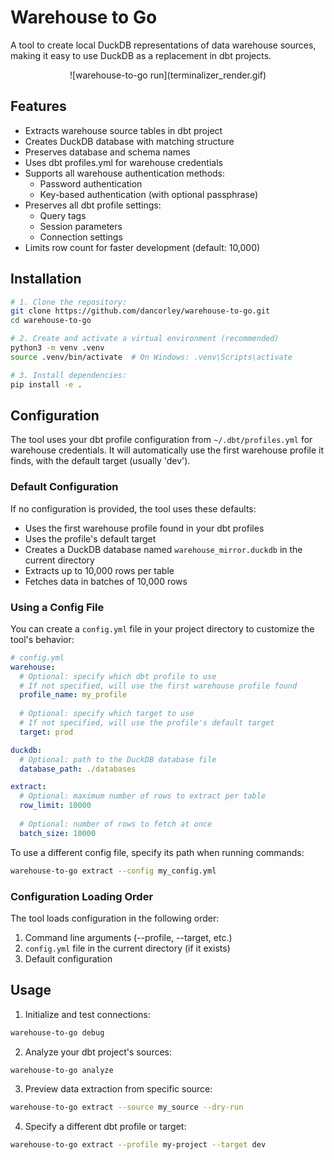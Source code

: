 # Warehouse to Go

A tool to create local DuckDB representations of data warehouse sources, making it easy to use DuckDB as a replacement in dbt projects.

<div align="center">
  ![warehouse-to-go run](terminalizer_render.gif)
</div>


## Features

- Extracts warehouse source tables in dbt project
- Creates DuckDB database with matching structure
- Preserves database and schema names
- Uses dbt profiles.yml for warehouse credentials
- Supports all warehouse authentication methods:
  - Password authentication
  - Key-based authentication (with optional passphrase)
- Preserves all dbt profile settings:
  - Query tags
  - Session parameters
  - Connection settings
- Limits row count for faster development (default: 10,000)


## Installation

```bash
# 1. Clone the repository:
git clone https://github.com/dancorley/warehouse-to-go.git
cd warehouse-to-go

# 2. Create and activate a virtual environment (recommended)
python3 -m venv .venv
source .venv/bin/activate  # On Windows: .venv\Scripts\activate

# 3. Install dependencies:
pip install -e .
```

## Configuration

The tool uses your dbt profile configuration from `~/.dbt/profiles.yml` for warehouse credentials. It will automatically use the first warehouse profile it finds, with the default target (usually 'dev').

### Default Configuration

If no configuration is provided, the tool uses these defaults:
- Uses the first warehouse profile found in your dbt profiles
- Uses the profile's default target
- Creates a DuckDB database named `warehouse_mirror.duckdb` in the current directory
- Extracts up to 10,000 rows per table
- Fetches data in batches of 10,000 rows

### Using a Config File

You can create a `config.yml` file in your project directory to customize the tool's behavior:

```yaml
# config.yml
warehouse:
  # Optional: specify which dbt profile to use
  # If not specified, will use the first warehouse profile found
  profile_name: my_profile
  
  # Optional: specify which target to use
  # If not specified, will use the profile's default target
  target: prod

duckdb:
  # Optional: path to the DuckDB database file
  database_path: ./databases

extract:
  # Optional: maximum number of rows to extract per table
  row_limit: 10000
  
  # Optional: number of rows to fetch at once
  batch_size: 10000
```

To use a different config file, specify its path when running commands:
```bash
warehouse-to-go extract --config my_config.yml
```

### Configuration Loading Order

The tool loads configuration in the following order:
1. Command line arguments (--profile, --target, etc.)
2. `config.yml` file in the current directory (if it exists)
3. Default configuration


## Usage

1. Initialize and test connections:
```bash
warehouse-to-go debug
```

2. Analyze your dbt project's sources:
```bash
warehouse-to-go analyze
```

3. Preview data extraction from specific source:
```bash
warehouse-to-go extract --source my_source --dry-run
```

4. Specify a different dbt profile or target:
```bash
warehouse-to-go extract --profile my-project --target dev
```
